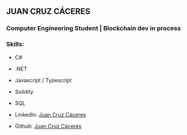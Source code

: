 ## JUAN CRUZ CÁCERES
### Computer Engineering Student | Blockchain dev in process

### Skills:

- C#
- .NET
- Javascript / Typescript
- Solidity
- SQL

- LinkedIn: [Juan Cruz Cáceres](https://www.linkedin.com/in/caceresjuancruz)
- Github: [Juan Cruz Cáceres](https://github.com/caceresjuancruz)
